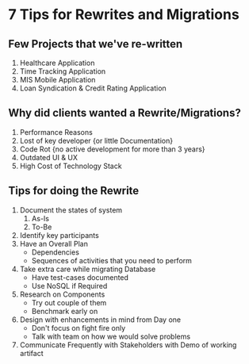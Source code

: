 # 7 Tips for Rewrites and Migrations

## Few Projects that we've re-written

1. Healthcare Application
1. Time Tracking Application
1. MIS Mobile Application
1. Loan Syndication & Credit Rating Application

## Why did clients wanted a Rewrite/Migrations?

1. Performance Reasons
1. Lost of key developer {or little Documentation}
1. Code Rot {no active  development for more than 3 years}
1. Outdated UI & UX
1. High Cost of Technology Stack

## Tips for doing the Rewrite

1. Document the states of system
    1. As-Is
    1. To-Be
1. Identify key participants
1. Have an Overall Plan
    - Dependencies
    - Sequences of activities that you need to perform
1. Take extra care while migrating Database
    - Have test-cases documented
    - Use NoSQL if Required
1. Research on Components
    - Try out couple of them
    - Benchmark early on
1. Design with enhancements in mind from Day one
    - Don't focus on fight fire only
    - Talk with team on how we would solve problems
1. Communicate Frequently with Stakeholders with Demo of working artifact
